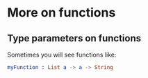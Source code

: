 # More on functions

## Type parameters on functions

Sometimes you will see functions like:

```elm
myFunction : List a -> a -> String
```